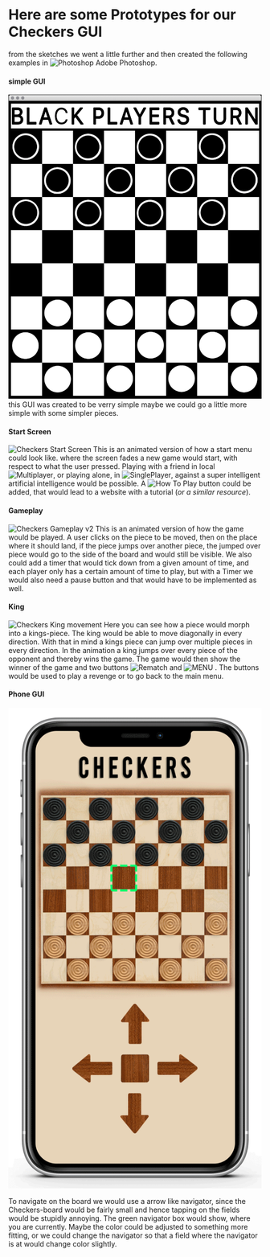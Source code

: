 # Here are some Prototypes for our Checkers GUI



from the sketches we went a little further and then created the following examples in ![Photoshop](https://img.shields.io/badge/-white?style=flat-square&logo=Adobe-Photoshop) Adobe Photoshop.

#### simple GUI
![Checkers Gameplay v1](images/CheckersGameplay-v1.gif "animated version how the gameplay could look like." )
this GUI was created to be verry simple maybe we could go a little more simple with some simpler pieces.

#### Start Screen
![Checkers Start Screen](images/CheckersStartScreen.gif "animated version how the start menu could look like.")
This is  an animated version of how a start menu could look like. where the screen fades a new game would start,
with respect to what the user pressed. Playing with a friend in local ![Multiplayer](https://img.shields.io/badge/Multiplayer-401800),
or playing alone, in ![SinglePlayer](https://img.shields.io/badge/Singleplayer-401800), against a super intelligent
artificial intelligence would be possible. A ![How To Play](https://img.shields.io/badge/-How%20To%20Play-966239) button
could be added, that would lead to a website with a tutorial (*or a similar resource*).

#### Gameplay
![Checkers Gameplay v2](images/CheckersGameplay-v2.gif "animated version how the gameplay could look like.")
This is an animated version of how the game would be played. A user clicks on the piece to be moved, then on the place
where it should land, if the piece jumps over another piece, the jumped over piece would go to the side of the board and would still be visible.
We also could add a timer that would tick down from a given amount of time, and each player only has a certain amount of time to play,
but with a Timer we would also need a pause button and that would have to be implemented as well.

#### King
![Checkers King movement](images/CheckersGameplayKing.gif "animated version how the king can move." )
Here you can see how a piece would morph into a kings-piece. The king would be able to move diagonally in every direction.
With that in mind a kings piece can jump over multiple pieces in every direction. In the animation a king jumps over every
piece of the opponent and thereby wins the game. The game would then show the winner of the game and two buttons
![Rematch](https://img.shields.io/badge/-REMATCH-7c3a13) and ![MENU](https://img.shields.io/badge/-MENU-7c3a13) . The buttons
would be used to play a revenge or to go back to the main menu.

#### Phone GUI
![CheckersIPhone](images/CheckersIPhone.gif "animated Phone version of the game.")

To navigate on the board we would use a arrow like navigator, since the Checkers-board
would be fairly small and hence tapping on the fields would be stupidly annoying. The green navigator box would show,
where you are currently. Maybe the color could be adjusted to something more fitting, or we could change the navigator so that
a field where the navigator is at would change color slightly.
